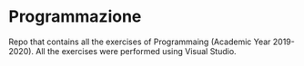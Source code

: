 # Programmazione
Repo that contains all the exercises of Programmaing (Academic Year 2019-2020).
All the exercises were performed using Visual Studio.
